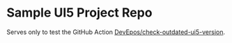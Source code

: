 # Sample UI5 Project Repo

Serves only to test the GitHub Action [DevEpos/check-outdated-ui5-version](https://github.com/DevEpos/check-outdated-ui5-version).
